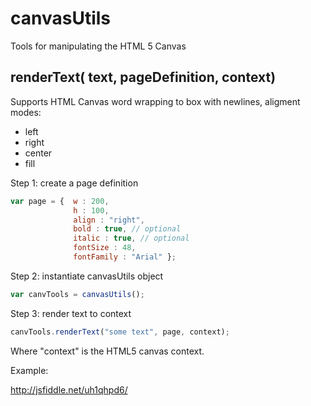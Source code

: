 
# canvasUtils

Tools for manipulating the HTML 5 Canvas 

## renderText( text, pageDefinition, context)

Supports HTML Canvas word wrapping to box with newlines, aligment modes:

- left
- right
- center
- fill

Step 1: create a page definition
```javascript
var page = {  w : 200, 
              h : 100, 
              align : "right",
              bold : true, // optional
              italic : true, // optional
              fontSize : 48, 
              fontFamily : "Arial" };
```

Step 2: instantiate canvasUtils object

```javascript
var canvTools = canvasUtils();
```

Step 3: render text to context

```javascript
canvTools.renderText("some text", page, context);
```
Where "context" is the HTML5 canvas context.

Example:

http://jsfiddle.net/uh1qhpd6/



